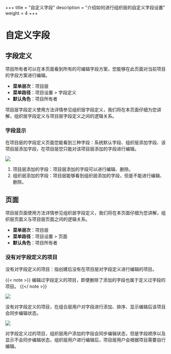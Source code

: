 +++
title = "自定义字段"
description = "介绍如何进行组织层的自定义字段设置"
weight = 4
+++

# 自定义字段

## 字段定义

项目所有者可以在本页面看到所有的可编辑字段方案，您能够在此页面对当前项目的字段方案进行编辑。

- **菜单层次**：项目层
- **菜单路径**：项目设置  > 字段定义
- **默认角色**：项目所有者

项目层字段定义使用方法详情参见组织层字段定义，我们将在本页面仔细为您讲解，组织层字段定义与项目层字段定义之间的逻辑关系。

### 字段显示

在项目层的字段定义页面您能看到三种字段：系统默认字段、组织层添加字段、该项目层添加字段，在项目层您只能对该项目层添加的字段进行编辑。

![](/docs/user-guide/system-configuration/project/image/custom-field-1.png)

1. 项目层添加的字段：项目层添加的字段可以进行编辑、删除。
2. 组织层添加的字段：项目层能够看到组织层添加的字段，但是不能进行编辑、删除。

## 页面

项目层页面使用方法详情参见组织层字段定义，我们将在本页面仔细为您讲解，组织层页面义与项目层页面之间的逻辑关系。

- **菜单层次**：项目层
- **菜单路径**：项目设置  > 页面
- **默认角色**：项目所有者

### 没有对字段定义的项目

没有对字段定义的项目：指创建后没有在项目层对字段定义进行编辑的项目。

{{< note >}}
编辑过字段定义的项目，即便删除了添加的字段也属于定义过字段的项目。
{{</ note >}}

![](/docs/user-guide/system-configuration/project/image/custom-field-2.png)

没有对字段定义的项目，在组合层用户对字段进行添加、排序、显示编辑后该项目会同步编辑状态。

![](/docs/user-guide/system-configuration/project/image/custom-field-3.png)

对字段定义过的项目，组织层用户添加的字段会同步编辑状态，但是字段顺序以及显示不会同步编辑状态，组织层用户进行编辑后，项目层用户会根据项目需要自行编辑。